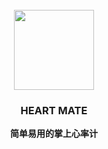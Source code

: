 <br>
<center>
  <img src="https://i.loli.net/2019/08/15/yBYdLVtsqmURpcQ.jpg" width="128px">
  <h3>HEART MATE</h3>
  <p><b>简单易用的掌上心率计</b></p>
</center>
